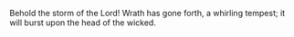Behold the storm of the Lord! Wrath has gone forth, a whirling tempest; it will burst upon the head of the wicked.
